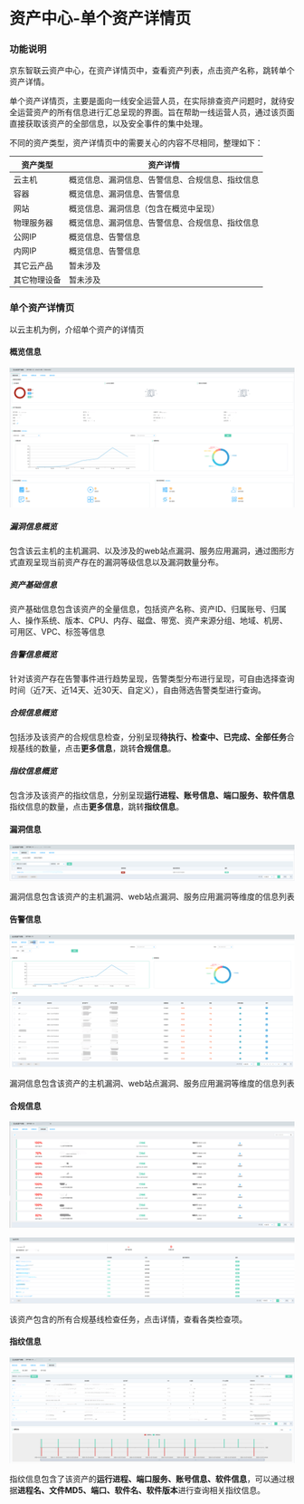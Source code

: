 # 资产中心-单个资产详情页

### 功能说明

京东智联云资产中心，在资产详情页中，查看资产列表，点击资产名称，跳转单个资产详情。

单个资产详情页，主要是面向一线安全运营人员，在实际排查资产问题时，就待安全运营资产的所有信息进行汇总呈现的界面。旨在帮助一线运营人员，通过该页面直接获取该资产的全部信息，以及安全事件的集中处理。

不同的资产类型，资产详情页中的需要关心的内容不尽相同，整理如下：

| 资产类型     | 资产详情                                         |
| ------------ | ------------------------------------------------ |
| 云主机       | 概览信息、漏洞信息、告警信息、合规信息、指纹信息 |
| 容器         | 概览信息、漏洞信息、告警信息                     |
| 网站         | 概览信息、漏洞信息（包含在概览中呈现）           |
| 物理服务器   | 概览信息、漏洞信息、告警信息、合规信息、指纹信息 |
| 公网IP       | 概览信息、告警信息                               |
| 内网IP       | 概览信息、告警信息                               |
| 其它云产品   | 暂未涉及                                         |
| 其它物理设备 | 暂未涉及                                         |

### 单个资产详情页

以云主机为例，介绍单个资产的详情页

#### 概览信息

![](../../../../../image/CSoC/CSoC-02-3-1.png)

##### 漏洞信息概览

包含该云主机的主机漏洞、以及涉及的web站点漏洞、服务应用漏洞，通过图形方式直观呈现当前资产存在的漏洞等级信息以及漏洞数量分布。

##### 资产基础信息

资产基础信息包含该资产的全量信息，包括资产名称、资产ID、归属账号、归属人、操作系统、版本、CPU、内存、磁盘、带宽、资产来源分组、地域、机房、可用区、VPC、标签等信息

##### 告警信息概览

针对该资产存在告警事件进行趋势呈现，告警类型分布进行呈现，可自由选择查询时间（近7天、近14天、近30天、自定义），自由筛选告警类型进行查询。

##### 合规信息概览

包括涉及该资产的合规信息检查，分别呈现**待执行、检查中、已完成、全部任务**合规基线的数量，点击**更多信息**，跳转**合规信息**。

##### 指纹信息概览

包含涉及该资产的指纹信息，分别呈现**运行进程、账号信息、端口服务、软件信息**指纹信息的数量，点击**更多信息**，跳转**指纹信息**。

#### 漏洞信息

![](../../../../../image/CSoC/CSoC-02-3-2.png)

漏洞信息包含该资产的主机漏洞、web站点漏洞、服务应用漏洞等维度的信息列表

#### 告警信息

![](../../../../../image/CSoC/CSoC-02-3-3.png)

漏洞信息包含该资产的主机漏洞、web站点漏洞、服务应用漏洞等维度的信息列表

#### 合规信息

![](../../../../../image/CSoC/CSoC-02-3-4.png)

![](../../../../../image/CSoC/CSoC-02-3-5.png)

该资产包含的所有合规基线检查任务，点击详情，查看各类检查项。

#### 指纹信息

![](../../../../../image/CSoC/CSoC-02-3-6.png)

指纹信息包含了该资产的**运行进程、端口服务、账号信息、软件信息**，可以通过根据**进程名、文件MD5、端口、软件名、软件版本**进行查询相关指纹信息。